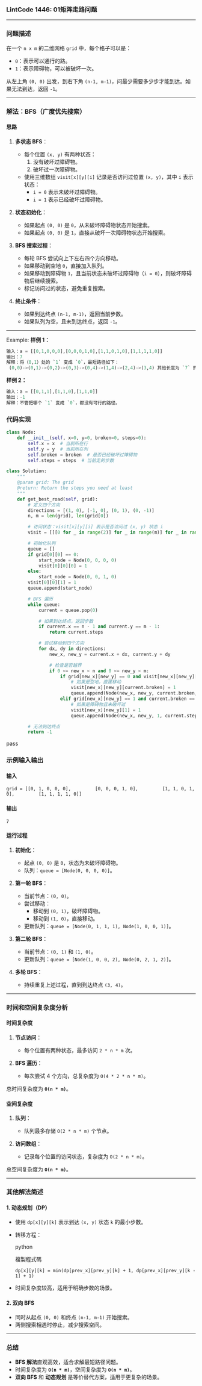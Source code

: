 
### LintCode 1446: 01矩阵走路问题

---

### 问题描述

在一个 `n x m` 的二维网格 `grid` 中，每个格子可以是：

- `0`：表示可以通行的路。
- `1`：表示障碍物，可以被破坏一次。

从左上角 `(0, 0)` 出发，到右下角 `(n-1, m-1)`，问最少需要多少步才能到达。如果无法到达，返回 `-1`。

---

### 解法：BFS（广度优先搜索）

#### 思路

1. **多状态 BFS**：
    
    - 每个位置 `(x, y)` 有两种状态：
        1. 没有破坏过障碍物。
        2. 破坏过一次障碍物。
    - 使用三维数组 `visit[x][y][i]` 记录是否访问过位置 `(x, y)`，其中 `i` 表示状态：
        - `i = 0` 表示未破坏过障碍物。
        - `i = 1` 表示已经破坏过障碍物。
2. **状态初始化**：
    
    - 如果起点 `(0, 0)` 是 `0`，从未破坏障碍物状态开始搜索。
    - 如果起点 `(0, 0)` 是 `1`，直接从破坏一次障碍物状态开始搜索。
3. **BFS 搜索过程**：
    
    - 每轮 BFS 尝试向上下左右四个方向移动。
    - 如果移动到空地 `0`，直接加入队列。
    - 如果移动到障碍物 `1`，且当前状态未破坏过障碍物（`i = 0`），则破坏障碍物后继续搜索。
    - 标记访问过的状态，避免重复搜索。
4. **终止条件**：
    
    - 如果到达终点 `(n-1, m-1)`，返回当前步数。
    - 如果队列为空，且未到达终点，返回 `-1`。

---
Example:
**样例 1：**
```python
输入：a = [[0,1,0,0,0],[0,0,0,1,0],[1,1,0,1,0],[1,1,1,1,0]] 
输出：7
解释：将（0,1）处的 `1` 变成 `0`，最短路径如下：
 (0,0)->(0,1)->(0,2)->(0,3)->(0,4)->(1,4)->(2,4)->(3,4) 其他长度为 `7` 的方案还有很多，这里不一一列举。
```
**样例 2：**
```python
输入：a = [[0,1,1],[1,1,0],[1,1,0]]
输出：-1 
解释：不管把哪个 `1` 变成 `0`，都没有可行的路径。
```


### 代码实现

```python
class Node:
    def __init__(self, x=0, y=0, broken=0, steps=0):
        self.x = x  # 当前所在行
        self.y = y  # 当前所在列
        self.broken = broken  # 是否已经破坏过障碍物
        self.steps = steps  # 当前走的步数

class Solution:
    """
    @param grid: The grid
    @return: Return the steps you need at least
    """
    def get_best_road(self, grid):
        # 定义四个方向
        directions = [(1, 0), (-1, 0), (0, 1), (0, -1)]
        n, m = len(grid), len(grid[0])

        # 访问状态：visit[x][y][i] 表示是否访问过 (x, y) 状态 i
        visit = [[[0 for _ in range(2)] for _ in range(m)] for _ in range(n)]

        # 初始化队列
        queue = []
        if grid[0][0] == 0:
            start_node = Node(0, 0, 0, 0)
            visit[0][0][0] = 1
        else:
            start_node = Node(0, 0, 1, 0)
        visit[0][0][1] = 1
        queue.append(start_node)

        # BFS 遍历
        while queue:
            current = queue.pop(0)

            # 如果到达终点，返回步数
            if current.x == n - 1 and current.y == m - 1:
                return current.steps

            # 尝试移动到四个方向
            for dx, dy in directions:
                new_x, new_y = current.x + dx, current.y + dy

                # 检查是否越界
                if 0 <= new_x < n and 0 <= new_y < m:
                    if grid[new_x][new_y] == 0 and visit[new_x][new_y][current.broken] == 0:
                        # 如果是空地，直接移动
                        visit[new_x][new_y][current.broken] = 1
                        queue.append(Node(new_x, new_y, current.broken, current.steps + 1))
                    elif grid[new_x][new_y] == 1 and current.broken == 0 and visit[new_x][new_y][1] == 0:
                        # 如果是障碍物且未破坏过
                        visit[new_x][new_y][1] = 1
                        queue.append(Node(new_x, new_y, 1, current.steps + 1))

        # 无法到达终点
        return -1

```
pass

### 示例输入输出

#### 输入

`grid = [[0, 1, 0, 0, 0],         [0, 0, 0, 1, 0],         [1, 1, 0, 1, 0],         [1, 1, 1, 1, 0]]`

#### 输出

`7`

#### 运行过程

1. **初始化**：
    
    - 起点 `(0, 0)` 是 `0`，状态为未破坏障碍物。
    - 队列：`queue = [Node(0, 0, 0, 0)]`。
2. **第一轮 BFS**：
    
    - 当前节点：`(0, 0)`。
    - 尝试移动：
        - 移动到 `(0, 1)`，破坏障碍物。
        - 移动到 `(1, 0)`，直接移动。
    - 更新队列：`queue = [Node(0, 1, 1, 1), Node(1, 0, 0, 1)]`。
3. **第二轮 BFS**：
    
    - 当前节点：`(0, 1)` 和 `(1, 0)`。
    - 更新队列：`queue = [Node(1, 0, 0, 2), Node(0, 2, 1, 2)]`。
4. **多轮 BFS**：
    
    - 持续重复上述过程，直到到达终点 `(3, 4)`。

---

### 时间和空间复杂度分析

#### 时间复杂度

1. **节点访问**：
    
    - 每个位置有两种状态，最多访问 `2 * n * m` 次。
2. **BFS 遍历**：
    
    - 每次尝试 4 个方向，总复杂度为 `O(4 * 2 * n * m)`。

总时间复杂度为 **`O(n * m)`**。

#### 空间复杂度

1. **队列**：
    
    - 队列最多存储 `O(2 * n * m)` 个节点。
2. **访问数组**：
    
    - 记录每个位置的访问状态，复杂度为 `O(2 * n * m)`。

总空间复杂度为 **`O(n * m)`**。

---

### 其他解法简述

#### 1. 动态规划（DP）

- 使用 `dp[x][y][k]` 表示到达 `(x, y)` 状态 `k` 的最小步数。
- 转移方程：
    
    python
    
    複製程式碼
    
    `dp[x][y][k] = min(dp[prev_x][prev_y][k] + 1, dp[prev_x][prev_y][k - 1] + 1)`
    
- 时间复杂度较高，适用于明确步数的场景。

#### 2. 双向 BFS

- 同时从起点 `(0, 0)` 和终点 `(n-1, m-1)` 开始搜索。
- 两侧搜索相遇时停止，减少搜索空间。

---

### 总结

- **BFS 解法**直观高效，适合求解最短路径问题。
- 时间复杂度为 **`O(n * m)`**，空间复杂度为 **`O(n * m)`**。
- **双向 BFS** 和 **动态规划** 是等价替代方案，适用于更复杂的场景。